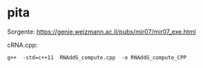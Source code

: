 # pita
Sorgente: https://genie.weizmann.ac.il/pubs/mir07/mir07_exe.html  

cRNA.cpp:
```
g++  -std=c++11  RNAddG_compute.cpp  -o RNAddG_compute_CPP
```

